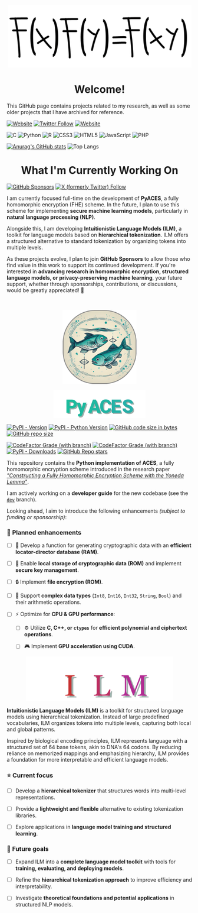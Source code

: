 <p align="center">
  <img width="500px" src="img/logo-fhe-rounded.png" />
  <h1 align="center">Welcome!</a></h1>
</p>

This GitHub page contains projects related to my research, as well as some older projects that I have archived for reference.

[![Website](https://img.shields.io/website?up_color=olivegreen&url=https%3A%2F%2Fwww.normalesup.org%2F~tuyeras%2F&style=for-the-badge&label=Webpage)](https://www.normalesup.org/~tuyeras/)
[![Twitter Follow](https://img.shields.io/twitter/follow/Rtuyeras?label=%40Rtuyeras&style=for-the-badge&logo=X&labelColor=black&color=grey)](https://twitter.com/rtuyeras?lang=en)
[![Website](https://img.shields.io/website?up_message=%20&up_color=dodgerblue&url=https%3A%2F%2Fhub.docker.com%2Fu%2Frtuyeras&style=for-the-badge&logo=Docker&label=Docker)
](https://hub.docker.com/u/rtuyeras)

![C](https://img.shields.io/badge/c-%2300599C.svg?style=for-the-badge&logo=c&logoColor=white)
![Python](https://img.shields.io/badge/python-3670A0?style=for-the-badge&logo=python&logoColor=ffdd54)
![R](https://img.shields.io/badge/r-%23276DC3.svg?style=for-the-badge&logo=r&logoColor=white)
![CSS3](https://img.shields.io/badge/css3-%231572B6.svg?style=for-the-badge&logo=css3&logoColor=white)
![HTML5](https://img.shields.io/badge/html5-%23E34F26.svg?style=for-the-badge&logo=html5&logoColor=white)
![JavaScript](https://img.shields.io/badge/javascript-%23323330.svg?style=for-the-badge&logo=javascript&logoColor=%23F7DF1E)
![PHP](https://img.shields.io/badge/php-%23777BB4.svg?style=for-the-badge&logo=php&logoColor=white)

[![Anurag's GitHub stats](https://github-readme-stats.vercel.app/api?username=remytuyeras\&rank_icon=github)](https://github.com/anuraghazra/github-readme-stats)
![Top Langs](https://github-readme-stats.vercel.app/api/top-langs/?username=remytuyeras&layout=compact)
<br>

<!-- <p align="center">
  <h1 align="center">What I'm Currently Working On</h1>
</p>

[![GitHub Sponsors](https://img.shields.io/github/sponsors/remytuyeras)](https://github.com/remytuyeras)
[![X (formerly Twitter) Follow](https://img.shields.io/twitter/follow/RTuyeras)](https://x.com/Rtuyeras)

I am currently focused full-time on the development of **PyACES**, a fully homomorphic encryption (FHE) scheme. In the future, I plan to use this scheme for implementing **secure machine learning models**, particularly in **natural language processing (NLP)**.  

As the project evolves, I plan to join **GitHub Sponsors** to allow those who find value in this work to support its continued development. If you’re interested in **advancing FHE research and its applications**, your future support, whether through sponsorships, contributions, or discussions, would be greatly appreciated! :rocket: -->

<p align="center">
  <h1 align="center">What I'm Currently Working On</h1>
</p>

[![GitHub Sponsors](https://img.shields.io/github/sponsors/remytuyeras)](https://github.com/remytuyeras)
[![X (formerly Twitter) Follow](https://img.shields.io/twitter/follow/RTuyeras)](https://x.com/Rtuyeras)

I am currently focused full-time on the development of **PyACES**, a fully homomorphic encryption (FHE) scheme. In the future, I plan to use this scheme for implementing **secure machine learning models**, particularly in **natural language processing (NLP)**.  

Alongside this, I am developing **Intuitionistic Language Models (ILM)**, a toolkit for language models based on **hierarchical tokenization**. ILM offers a structured alternative to standard tokenization by organizing tokens into multiple levels.

As these projects evolve, I plan to join **GitHub Sponsors** to allow those who find value in this work to support its continued development. If you're interested in **advancing research in homomorphic encryption, structured language models, or privacy-preserving machine learning**, your future support, whether through sponsorships, contributions, or discussions, would be greatly appreciated! :rocket:



<br>

<p align="center">
  <a href="https://github.com/remytuyeras/aces"><img width="200px" src="img/twofish_rounded_border.png"/></a>
  <p align="center">
  <a href="https://github.com/remytuyeras/aces"><img width="250px" src="img/logo-fhe-roboto_black.png"/></a></p>
</p>
<!-- <p align="center">
  <img width="250px" src="img/logo-fhe.png"/>
  <h2 align="center"><a href="https://github.com/remytuyeras/aces">ACES (FHE Scheme)</a></h2>
</p> -->

[![PyPI - Version](https://img.shields.io/pypi/v/pyaces)](https://pypi.org/project/pyaces/)
[![PyPI - Python Version](https://img.shields.io/pypi/pyversions/pyaces)](https://pypi.org/project/pyaces/)
[![GitHub code size in bytes](https://img.shields.io/github/languages/code-size/remytuyeras/aces)](https://github.com/remytuyeras/aces/tree/main)
[![GitHub repo size](https://img.shields.io/github/repo-size/remytuyeras/aces)](https://github.com/remytuyeras/aces/tree/main)

[![CodeFactor Grade (with branch)](https://img.shields.io/codefactor/grade/github/remytuyeras/aces/main?label=code%20quality%20(main))](https://github.com/remytuyeras/aces/tree/main)
[![CodeFactor Grade (with branch)](https://img.shields.io/codefactor/grade/github/remytuyeras/aces/dev?label=code%20quality%20(dev))](https://github.com/remytuyeras/aces/tree/dev)
[![PyPI - Downloads](https://img.shields.io/pypi/dm/pyaces)](https://pypi.org/project/pyaces/)
[![GitHub Repo stars](https://img.shields.io/github/stars/remytuyeras/aces)](https://github.com/remytuyeras/aces/tree/main)

This repository contains the **Python implementation of ACES**, a fully homomorphic encryption scheme introduced in the research paper [_"Constructing a Fully Homomorphic Encryption Scheme with the Yoneda Lemma"_](https://arxiv.org/abs/2401.13255).

I am actively working on a **developer guide** for the new codebase (see the [`dev`](https://github.com/remytuyeras/aces/tree/dev) branch).  

Looking ahead, I aim to introduce the following enhancements _(subject to funding or sponsorship)_:

### :rocket: **Planned enhancements**
- [ ] :file_folder: Develop a function for generating cryptographic data with an **efficient locator-director database (RAM)**.  

- [ ] :floppy_disk: Enable **local storage of cryptographic data (ROM)** and implement **secure key management**.  

- [ ] :lock: Implement **file encryption (ROM)**.  

- [ ] :abacus: Support **complex data types** (`Int8`, `Int16`, `Int32`, `String`, `Bool`) and their arithmetic operations.  

- [ ] :zap: Optimize for **CPU & GPU performance**:  

  - [ ] :gear: Utilize **C, C++, or `ctypes`** for **efficient polynomial and ciphertext operations**.  
  
  - [ ] :video_game: Implement **GPU acceleration using CUDA**.  



<p align="center">
  <a href="https://github.com/remytuyeras/ilm"><img width="400px" src="img/logo-ilm-georgia.png"/></a></p>

**Intuitionistic Language Models (ILM)** is a toolkit for structured language models using hierarchical tokenization. Instead of large predefined vocabularies, ILM organizes tokens into multiple levels, capturing both local and global patterns.

Inspired by biological encoding principles, ILM represents language with a structured set of 64 base tokens, akin to DNA's 64 codons. By reducing reliance on memorized mappings and emphasizing hierarchy, ILM provides a foundation for more interpretable and efficient language models.

### :star: **Current focus**
- [ ] Develop a **hierarchical tokenizer** that structures words into multi-level representations.

- [ ] Provide a **lightweight and flexible** alternative to existing tokenization libraries.

- [ ] Explore applications in **language model training and structured learning**.

### :rocket: **Future goals**
- [ ] Expand ILM into a **complete language model toolkit** with tools for **training, evaluating, and deploying models**.

- [ ] Refine the **hierarchical tokenization approach** to improve efficiency and interpretability.

- [ ] Investigate **theoretical foundations and potential applications** in structured NLP models.
